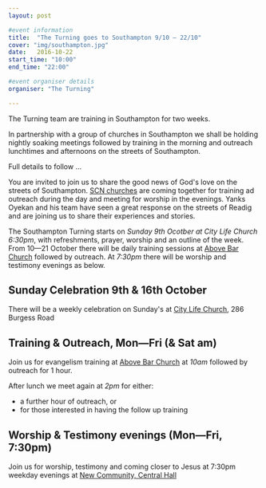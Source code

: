 ```yaml
---
layout: post

#event information
title:  "The Turning goes to Southampton 9/10 – 22/10"
cover: "img/southampton.jpg"
date:   2016-10-22
start_time: "10:00"
end_time: "22:00"

#event organiser details
organiser: "The Turning"

---
```


The Turning team are training in Southampton for two weeks.

In partnership with a group of churches in Southampton we shall be holding nightly soaking meetings followed by training in the morning and outreach lunchtimes and afternoons on the streets of Southampton.

Full details to follow ...

You are invited to join us to share the good news of God's love on the streets of Southampton. [SCN churches](http://www.southamptonchristiannetwork.org.uk/) are coming together for training ad outreach during the day and meeting for worship in the evenings. Yanks Oyekan and his team have seen a great response on the streets of Readig and are joining us to share their experiences and stories.

The Southampton Turning starts on *Sunday 9th Ocotber at City Life Church 6:30pm*, with refreshments, prayer, worship and an outline of the week. From 10—21 October there will be daily training sessions at [Above Bar Church](http://abovebarchurch.org.uk) followed by outreach. At *7:30pm* there will be worship and testimony evenings as below. 

## Sunday Celebration 9th & 16th October

There will be a weekly celebration on Sunday's at [City Life Church](http://www.citylife.org.uk), 286 Burgess Road

## Training & Outreach, Mon—Fri (& Sat am) 

Join us for evangelism training at [Above Bar Church](http://abovebarchurch.org.uk) at *10am* followed by outreach for 1 hour.

After lunch we meet again at *2pm* for either:
- a further hour of outreach, or
- for those interested in having the follow up training 

## Worship & Testimony evenings (Mon—Fri, 7:30pm)
Join us for worship, testimony and coming closer to Jesus at 7:30pm weekday evenings at [New Community, Central Hall](http://www.newcommunity.org.uk/)
